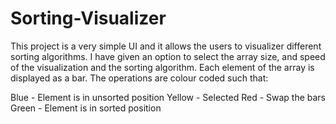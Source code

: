 # Sorting-Visualizer
This project is a very simple UI and it allows the users to visualizer different sorting algorithms. I have given an option to select the array size, and speed of the visualization and the sorting algorithm. Each element of the array is displayed as a bar. The operations are colour coded such that:

Blue - Element is in unsorted position
Yellow - Selected
Red - Swap the bars
Green - Element is in sorted position
